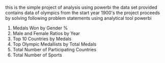 this is the simple project of analysis using powerbi 
the data set provided contains data of olympics from the start year 1900's
the project proceeds by solving following problem statements using analytical tool powerbi
1. Medals Won by Gender %
2. Male and Female Ratios by Year
3. Top 10 Countries by Medals
4. Top Olympic Medallists by Total Medals
5. Total Number of Participating Countries
6. Total Number of Sports
